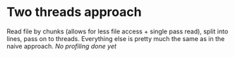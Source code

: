 # Two threads approach

Read file by chunks (allows for less file access + single pass read), split into lines, pass on to threads.
Everything else is pretty much the same as in the naive approach.
*No profiling done yet*
